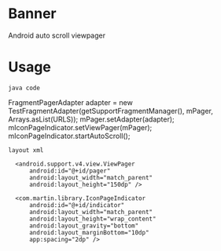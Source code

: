 # Banner
Android auto scroll viewpager

# Usage

    java code
FragmentPagerAdapter adapter = new TestFragmentAdapter(getSupportFragmentManager(), mPager, Arrays.asList(URLS));
        mPager.setAdapter(adapter);
        mIconPageIndicator.setViewPager(mPager);
        mIconPageIndicator.startAutoScroll();
        
    layout xml
  
  <FrameLayout xmlns:android="http://schemas.android.com/apk/res/android"
      xmlns:app="http://schemas.android.com/apk/res-auto"
      xmlns:tools="http://schemas.android.com/tools"
      android:layout_width="match_parent"
      android:layout_height="wrap_content"
      tools:context="com.martin.banner.MainActivity">
  
      <android.support.v4.view.ViewPager
          android:id="@+id/pager"
          android:layout_width="match_parent"
          android:layout_height="150dp" />
  
      <com.martin.library.IconPageIndicator
          android:id="@+id/indicator"
          android:layout_width="match_parent"
          android:layout_height="wrap_content"
          android:layout_gravity="bottom"
          android:layout_marginBottom="10dp"
          app:spacing="2dp" />
  </FrameLayout>
